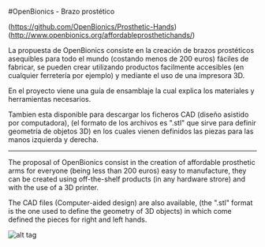 #OpenBionics - Brazo prostético

(https://github.com/OpenBionics/Prosthetic-Hands)   
(http://www.openbionics.org/affordableprosthetichands/)

La propuesta de OpenBionics consiste en la creación de brazos prostéticos asequibles
para todo el mundo (costando menos de 200 euros) fáciles de fabricar, se pueden crear
utilizando productos facilmente accesibles (en cualquier ferretería por ejemplo) y 
mediante el uso de una impresora 3D.

En el proyecto viene una guía de ensamblaje la cual explica los materiales 
y herramientas necesarios.


Tambien esta disponible para descargar los ficheros CAD (diseño asistido por computadora),
(el formato de los archivos es ".stl" que sirve para definir geometría de objetos 3D)
 en los cuales vienen definidos las piezas para las manos izquierda y derecha. 
 
__________________________
 
 The proposal of OpenBionics consist in the creation of affordable prosthetic arms for everyone (being less than 200 euros) easy to manufacture, they can be created using  off-the-shelf products (in any hardware strore) and with the use of a 3D printer.

The CAD files (Computer-aided design) are also available, (the ".stl" format is the one used to define the geometry
of 3D objects) in which come defined the pieces for right and left hands.


![alt tag](https://github.com/Alvox12/impactoSocial/blob/master/brazoProst%C3%A9tico/hand3DPrinted.jpg)
